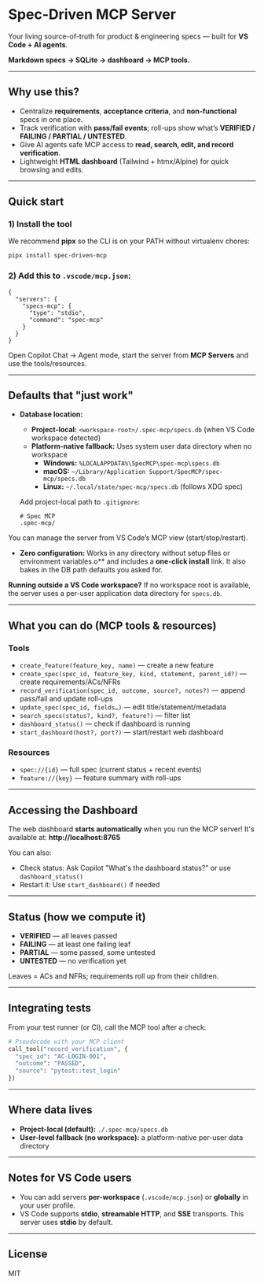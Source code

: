# Spec-Driven MCP Server

Your living source-of-truth for product & engineering specs — built for **VS Code + AI agents**.

**Markdown specs → SQLite → dashboard → MCP tools.**

---

## Why use this?

* Centralize **requirements**, **acceptance criteria**, and **non-functional** specs in one place.
* Track verification with **pass/fail events**; roll-ups show what’s **VERIFIED / FAILING / PARTIAL / UNTESTED**.
* Give AI agents safe MCP access to **read, search, edit, and record verification**.
* Lightweight **HTML dashboard** (Tailwind + htmx/Alpine) for quick browsing and edits.

---

## Quick start

### 1) Install the tool

We recommend **pipx** so the CLI is on your PATH without virtualenv chores:

```bash
pipx install spec-driven-mcp
```

### 2) Add this to `.vscode/mcp.json`:

```jsonc
{
  "servers": {
    "specs-mcp": {
      "type": "stdio",
      "command": "spec-mcp"
    }
  }
}
```

Open Copilot Chat → Agent mode, start the server from **MCP Servers** and use the tools/resources.

---


## Defaults that "just work"

* **Database location:**
  - **Project-local:** `<workspace-root>/.spec-mcp/specs.db` (when VS Code workspace detected)
  - **Platform-native fallback:** Uses system user data directory when no workspace
    - **Windows:** `%LOCALAPPDATA%\SpecMCP\spec-mcp\specs.db`
    - **macOS:** `~/Library/Application Support/SpecMCP/spec-mcp/specs.db`
    - **Linux:** `~/.local/state/spec-mcp/specs.db` (follows XDG spec)
  
  Add project-local path to `.gitignore`:
  ```
  # Spec MCP
  .spec-mcp/
  ```

You can manage the server from VS Code’s MCP view (start/stop/restart).

* **Zero configuration:** Works in any directory without setup files or environment variables.o** and includes a **one-click install** link. It also bakes in the DB path defaults you asked for.

**Running outside a VS Code workspace?**
If no workspace root is available, the server uses a per-user application data directory for `specs.db`.

---

## What you can do (MCP tools & resources)

### Tools

* `create_feature(feature_key, name)` — create a new feature
* `create_spec(spec_id, feature_key, kind, statement, parent_id?)` — create requirements/ACs/NFRs
* `record_verification(spec_id, outcome, source?, notes?)` — append pass/fail and update roll-ups
* `update_spec(spec_id, fields…)` — edit title/statement/metadata
* `search_specs(status?, kind?, feature?)` — filter list
* `dashboard_status()` — check if dashboard is running
* `start_dashboard(host?, port?)` — start/restart web dashboard

### Resources

* `spec://{id}` — full spec (current status + recent events)
* `feature://{key}` — feature summary with roll-ups

---

## Accessing the Dashboard

The web dashboard **starts automatically** when you run the MCP server! It's available at:
**http://localhost:8765**

You can also:
- Check status: Ask Copilot "What's the dashboard status?" or use `dashboard_status()`
- Restart it: Use `start_dashboard()` if needed

---

## Status (how we compute it)

* **VERIFIED** — all leaves passed
* **FAILING** — at least one failing leaf
* **PARTIAL** — some passed, some untested
* **UNTESTED** — no verification yet

Leaves = ACs and NFRs; requirements roll up from their children.

---

## Integrating tests

From your test runner (or CI), call the MCP tool after a check:

```python
# Pseudocode with your MCP client
call_tool("record_verification", {
  "spec_id": "AC-LOGIN-001",
  "outcome": "PASSED",
  "source": "pytest::test_login"
})
```

---

## Where data lives

* **Project-local (default):** `./.spec-mcp/specs.db`
* **User-level fallback (no workspace):** a platform-native per-user data directory

---

## Notes for VS Code users

* You can add servers **per-workspace** (`.vscode/mcp.json`) or **globally** in your user profile.
* VS Code supports **stdio**, **streamable HTTP**, and **SSE** transports. This server uses **stdio** by default.

---

## License

MIT
